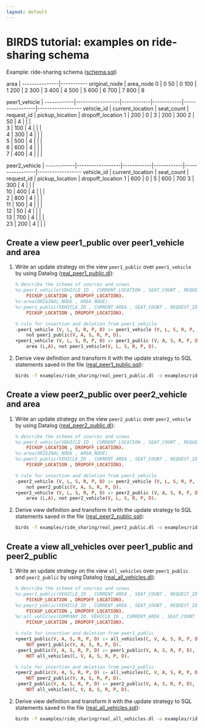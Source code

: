 ```yaml
---
layout: default
---
```


# BIRDS tutorial: examples on ride-sharing schema

Example: ride-sharing schema ([schema.sql]({{site.github.repository_url}}/tree/master/examples/ride_sharing/schema.sql))

area |
---------------|-----------
 original_node | area_node 
             0 |         0
            50 |         0
           100 |         1
           200 |         2
           300 |         3
           400 |         4
           500 |         5
           600 |         6
           700 |         7
           800 |         8

peer1_vehicle |
------------|------------------|------------|------------|-----------------|------------------
vehicle_id | current_location | seat_count | request_id | pickup_location | dropoff_location 
          1 |              200 |          0 |          3 |             200 |              300
          2 |               50 |          4 |            |                 |                 
          3 |              100 |          4 |            |                 |                 
          4 |              300 |          4 |            |                 |                 
          5 |              500 |          4 |            |                 |                 
          6 |              600 |          4 |            |                 |                 
          7 |              400 |          4 |            |                 |                 

peer2_vehicle |
------------|------------------|------------|------------|-----------------|------------------
 vehicle_id | current_location | seat_count | request_id | pickup_location | dropoff_location 
          1 |              600 |          0 |          5 |             600 |              700
          3 |              300 |          4 |            |                 |                 
         10 |              400 |          4 |            |                 |                 
          2 |              800 |          4 |            |                 |                 
         11 |              100 |          4 |            |                 |                 
         12 |               50 |          4 |            |                 |                 
         13 |              700 |          4 |            |                 |                 
         23 |              200 |          4 |            |                 |    

## Create a view peer1_public over peer1_vehicle and area

1. Write an update strategy on the view `peer1_public` over `peer1_vehicle` by using Datalog ([real_peer1_public.dl]({{site.github.repository_url}}/tree/master/examples/ride_sharing/real_peer1_public.dl)):

    ```prolog
    % describe the schema of sources and views
    %s:peer1_vehicle(VEHICLE_ID , CURRENT_LOCATION , SEAT_COUNT , REQUEST_ID , 
        PICKUP_LOCATION , DROPOFF_LOCATION).
    %s:area(ORIGINAL_NODE , AREA_NODE).
    %v:peer1_public(VEHICLE_ID , CURRENT_AREA , SEAT_COUNT , REQUEST_ID , 
        PICKUP_LOCATION , DROPOFF_LOCATION).

    % rule for insertion and deletion from peer1_vehicle
    -peer1_vehicle (V, L, S, R, P, D) :- peer1_vehicle (V, L, S, R, P, D), area (L,A), 
        not peer1_public(V, A, S, R, P, D).
    +peer1_vehicle (V, L, S, R, P, D) :- peer1_public (V, A, S, R, P, D), peer1_vehicle (V,L,_, _, _, _), 
        area (L,A), not peer1_vehicle(V, L, S, R, P, D).
    ```

2. Derive view definition and transform it with the update strategy to SQL statements saved in the file ([real_peer1_public.sql]({{site.github.repository_url}}/tree/master/examples/ride_sharing/real_peer1_public.sql)):
    ```bash
    birds -f examples/ride_sharing/real_peer1_public.dl -o examples/ride_sharing/real_peer1_public.sql
    ```

## Create a view peer2_public over peer2_vehicle and area

1. Write an update strategy on the view `peer2_public` over `peer2_vehicle` by using Datalog ([real_peer2_public.dl]({{site.github.repository_url}}/tree/master/examples/ride_sharing/real_peer2_public.dl)):

    ```prolog
    % describe the schema of sources and views
    %s:peer2_vehicle(VEHICLE_ID , CURRENT_LOCATION , SEAT_COUNT , REQUEST_ID , 
        PICKUP_LOCATION , DROPOFF_LOCATION).
    %s:area(ORIGINAL_NODE , AREA_NODE).
    %v:peer2_public(VEHICLE_ID , CURRENT_AREA , SEAT_COUNT , REQUEST_ID , 
        PICKUP_LOCATION , DROPOFF_LOCATION).

    % rule for insertion and deletion from peer2_vehicle
    -peer2_vehicle (V, L, S, R, P, D) :- peer2_vehicle (V, L, S, R, P, D), area (L,A), 
        not peer2_public(V, A, S, R, P, D).
    +peer2_vehicle (V, L, S, R, P, D) :- peer2_public (V, A, S, R, P, D), peer2_vehicle (V,L,_, _, _, _), 
        area (L,A), not peer2_vehicle(V, L, S, R, P, D).
    ```

2. Derive view definition and transform it with the update strategy to SQL statements saved in the file ([real_peer2_public.sql]({{site.github.repository_url}}/tree/master/examples/ride_sharing/real_peer2_public.sql)):
    ```bash
    birds -f examples/ride_sharing/real_peer2_public.dl -o examples/ride_sharing/real_peer2_public.sql
    ```

## Create a view all_vehicles over peer1_public and peer2_public

1. Write an update strategy on the view `all_vehicles` over `peer1_public` and `peer2_public` by using Datalog ([real_all_vehicles.dl]({{site.github.repository_url}}/tree/master/examples/ride_sharing/real_all_vehicles.dl)):

    ```prolog
    % describe the schema of sources and views
    %s:peer1_public(VEHICLE_ID , CURRENT_AREA , SEAT_COUNT , REQUEST_ID , 
        PICKUP_LOCATION , DROPOFF_LOCATION).
    %s:peer2_public(VEHICLE_ID , CURRENT_AREA , SEAT_COUNT , REQUEST_ID , 
        PICKUP_LOCATION , DROPOFF_LOCATION).
    %v:all_vehicles(COMPANY_ID, VEHICLE_ID , CURRENT_AREA , SEAT_COUNT , REQUEST_ID , 
        PICKUP_LOCATION , DROPOFF_LOCATION).

    % rule for insertion and deletion from peer1_public
    +peer1_public(V, A, S, R, P, D) :- all_vehicles(C, V, A, S, R, P, D),C = 1, 
        NOT peer1_public(V, A, S, R, P, D).
    -peer1_public(V, A, S, R, P, D) :- peer1_public(V, A, S, R, P, D), C = 1, 
        NOT all_vehicles(C, V, A, S, R, P, D).

    % rule for insertion and deletion from peer2_public
    +peer2_public(V, A, S, R, P, D) :- all_vehicles(C, V, A, S, R, P, D), C = 2, 
        NOT peer2_public(V, A, S, R, P, D).
    -peer2_public(V, A, S, R, P, D) :- peer2_public(V, A, S, R, P, D), C = 2, 
        NOT all_vehicles(C, V, A, S, R, P, D).
    ```

2. Derive view definition and transform it with the update strategy to SQL statements saved in the file ([real_all_vehicles.sql]({{site.github.repository_url}}/tree/master/examples/ride_sharing/real_all_vehicles.sql)):
    ```bash
    birds -f examples/ride_sharing/real_all_vehicles.dl -o examples/ride_sharing/real_all_vehicles.sql
    ```
